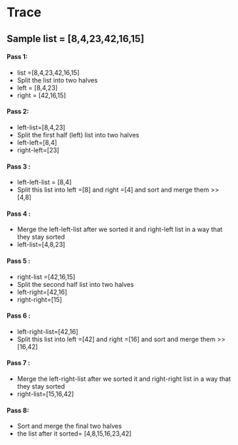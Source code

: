 # Trace
## Sample list = [8,4,23,42,16,15]
#### Pass 1:
* list =[8,4,23,42,16,15]
* Split the list into two halves
* left = [8,4,23]
* right = [42,16,15]

#### Pass 2:
* left-list=[8,4,23]
* Split the first half (left) list into two halves
* left-left=[8,4]
* right-left=[23]

#### Pass 3 :
* left-left-list = [8,4]
* Split this list into left =[8] and right =[4] and sort and merge them >> [4,8]

#### Pass 4 :
* Merge the left-left-list after we sorted it and right-left list in a way that they stay sorted 
* left-list=[4,8,23]

#### Pass 5 :
* right-list =[42,16,15]
* Split the second half list into two halves
* left-right=[42,16]
* right-right=[15]

#### Pass 6 :
* left-right-list=[42,16]
* Split this list into left =[42] and right =[16] and sort and merge them >> [16,42]

#### Pass 7 :
* Merge the left-right-list after we sorted it and right-right list in a way that they stay sorted 
* right-list=[15,16,42]

#### Pass 8:
* Sort and merge the final two halves
* the list after it sorted= [4,8,15,16,23,42]

